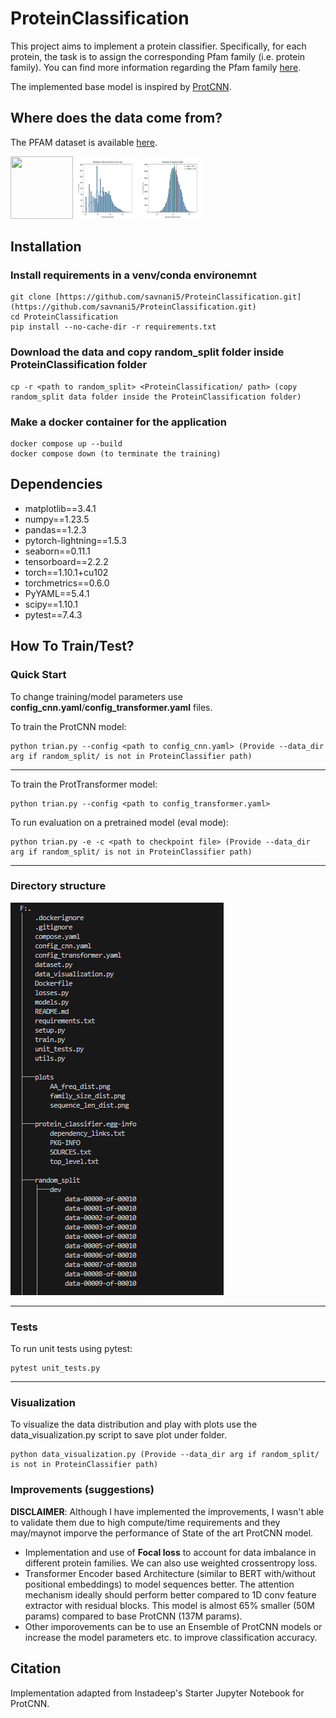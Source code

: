 # ProteinClassification


This project aims to implement a protein classifier. Specifically, for each protein, the task is to assign the corresponding
Pfam family (i.e. protein family). You can find more information regarding the Pfam family [here](https://en.wikipedia.org/wiki/Pfam). 

The implemented base model is inspired by [ProtCNN](https://www.biorxiv.org/content/10.1101/626507v3.full).

## Where does the data come from?

The PFAM dataset is available [here](https://www.kaggle.com/googleai/pfam-seed-random-split).

<img src="AA_freq_dist.png" width="100" height="100">   <img src="plots/family_size_dist.png" width="100" height="100">   <img src="plots/sequence_len_dist.png" width="100" height="100">


## Installation

### Install requirements in a venv/conda environemnt
```
git clone [https://github.com/savnani5/ProteinClassification.git](https://github.com/savnani5/ProteinClassification.git)
cd ProteinClassification
pip install --no-cache-dir -r requirements.txt
```

### Download the data and copy random_split folder inside ProteinClassification folder
```
cp -r <path to random_split> <ProteinClassification/ path> (copy random_split data folder inside the ProteinClassification folder)
```

### Make a docker container for the application
```
docker compose up --build
docker compose down (to terminate the training)
```

## Dependencies
- matplotlib==3.4.1
- numpy==1.23.5
- pandas==1.2.3
- pytorch-lightning==1.5.3
- seaborn==0.11.1
- tensorboard==2.2.2
- torch==1.10.1+cu102
- torchmetrics==0.6.0
- PyYAML==5.4.1
- scipy==1.10.1
- pytest==7.4.3
  

## How To Train/Test?

### Quick Start

To change training/model parameters use **config_cnn.yaml**/**config_transformer.yaml** files.

To train the ProtCNN model:
```
python trian.py --config <path to config_cnn.yaml> (Provide --data_dir arg if random_split/ is not in ProteinClassifier path) 
```
---

To train the ProtTransformer model:
```
python trian.py --config <path to config_transformer.yaml> 
```

To run evaluation on a pretrained model (eval mode):
```
python trian.py -e -c <path to checkpoint file> (Provide --data_dir arg if random_split/ is not in ProteinClassifier path)
```
---

### Directory structure
![dir_struct](git_assets/dir_tree.png)

---

### Tests

To run unit tests using pytest:
```
pytest unit_tests.py
```
---

### Visualization 

To visualize the data distribution and play with plots use the data_visualization.py script to save plot under </plots> folder.
```
python data_visualization.py (Provide --data_dir arg if random_split/ is not in ProteinClassifier path)
```

### Improvements (suggestions)

**DISCLAIMER**: Although I have implemented the improvements, I wasn't able to validate them due to high compute/time requirements and they may/maynot imporve the performance of State of the art ProtCNN model.

- Implementation and use of **Focal loss** to account for data imbalance in different protein families. We can also use weighted crossentropy loss.
- Transformer Encoder based Architecture (similar to BERT with/without positional embeddings) to model sequences better. The attention mechanism ideally should perform better compared to 1D conv feature extractor with residual blocks. This model is almost 65% smaller (50M params) compared to base ProtCNN (137M params).
- Other imporovements can be to use an Ensemble of ProtCNN models or increase the model parameters etc. to improve classification accuracy.  


## Citation

Implementation adapted from Instadeep's Starter Jupyter Notebook for ProtCNN.

